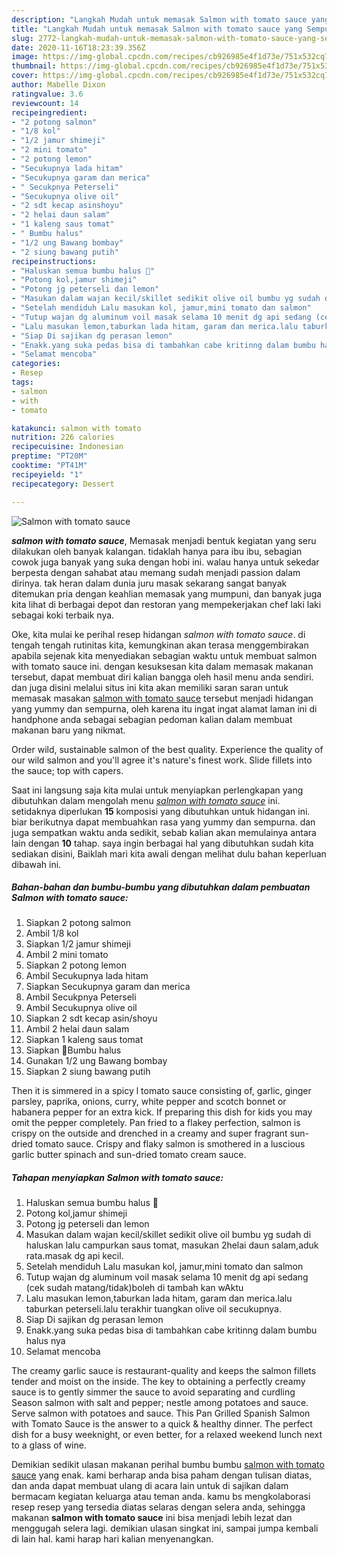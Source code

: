 ```yaml
---
description: "Langkah Mudah untuk memasak Salmon with tomato sauce yang Sempurna"
title: "Langkah Mudah untuk memasak Salmon with tomato sauce yang Sempurna"
slug: 2772-langkah-mudah-untuk-memasak-salmon-with-tomato-sauce-yang-sempurna
date: 2020-11-16T18:23:39.356Z
image: https://img-global.cpcdn.com/recipes/cb926985e4f1d73e/751x532cq70/salmon-with-tomato-sauce-foto-resep-utama.jpg
thumbnail: https://img-global.cpcdn.com/recipes/cb926985e4f1d73e/751x532cq70/salmon-with-tomato-sauce-foto-resep-utama.jpg
cover: https://img-global.cpcdn.com/recipes/cb926985e4f1d73e/751x532cq70/salmon-with-tomato-sauce-foto-resep-utama.jpg
author: Mabelle Dixon
ratingvalue: 3.6
reviewcount: 14
recipeingredient:
- "2 potong salmon"
- "1/8 kol"
- "1/2 jamur shimeji"
- "2 mini tomato"
- "2 potong lemon"
- "Secukupnya lada hitam"
- "Secukupnya garam dan merica"
- " Secukpnya Peterseli"
- "Secukupnya olive oil"
- "2 sdt kecap asinshoyu"
- "2 helai daun salam"
- "1 kaleng saus tomat"
- " Bumbu halus"
- "1/2 ung Bawang bombay"
- "2 siung bawang putih"
recipeinstructions:
- "Haluskan semua bumbu halus 🥣"
- "Potong kol,jamur shimeji"
- "Potong jg peterseli dan lemon"
- "Masukan dalam wajan kecil/skillet sedikit olive oil bumbu yg sudah di haluskan lalu campurkan saus tomat, masukan 2helai daun salam,aduk rata.masak dg api kecil."
- "Setelah mendiduh Lalu masukan kol, jamur,mini tomato dan salmon"
- "Tutup wajan dg aluminum voil masak selama 10 menit dg api sedang (cek sudah matang/tidak)boleh di tambah kan wAktu"
- "Lalu masukan lemon,taburkan lada hitam, garam dan merica.lalu taburkan peterseli.lalu terakhir tuangkan olive oil secukupnya."
- "Siap Di sajikan dg perasan lemon"
- "Enakk.yang suka pedas bisa di tambahkan cabe kritinng dalam bumbu halus nya"
- "Selamat mencoba"
categories:
- Resep
tags:
- salmon
- with
- tomato

katakunci: salmon with tomato 
nutrition: 226 calories
recipecuisine: Indonesian
preptime: "PT20M"
cooktime: "PT41M"
recipeyield: "1"
recipecategory: Dessert

---
```



![Salmon with tomato sauce](https://img-global.cpcdn.com/recipes/cb926985e4f1d73e/751x532cq70/salmon-with-tomato-sauce-foto-resep-utama.jpg)

<b><i>salmon with tomato sauce</i></b>, Memasak menjadi bentuk kegiatan yang seru dilakukan oleh banyak kalangan. tidaklah hanya para ibu ibu, sebagian cowok juga banyak yang suka dengan hobi ini. walau hanya untuk sekedar berpesta dengan sahabat atau memang sudah menjadi passion dalam dirinya. tak heran dalam dunia juru masak sekarang sangat banyak ditemukan pria dengan keahlian memasak yang mumpuni, dan banyak juga kita lihat di berbagai depot dan restoran yang mempekerjakan chef laki laki sebagai koki terbaik nya.

Oke, kita mulai ke perihal resep hidangan <i>salmon with tomato sauce</i>. di tengah tengah rutinitas kita, kemungkinan akan terasa menggembirakan apabila sejenak kita menyediakan sebagian waktu untuk membuat salmon with tomato sauce ini. dengan kesuksesan kita dalam memasak makanan tersebut, dapat membuat diri kalian bangga oleh hasil menu anda sendiri. dan juga disini melalui situs ini kita akan memiliki saran saran untuk memasak masakan <u>salmon with tomato sauce</u> tersebut menjadi hidangan yang yummy dan sempurna, oleh karena itu ingat ingat alamat laman ini di handphone anda sebagai sebagian pedoman kalian dalam membuat makanan baru yang nikmat.

Order wild, sustainable salmon of the best quality. Experience the quality of our wild salmon and you&#39;ll agree it&#39;s nature&#39;s finest work. Slide fillets into the sauce; top with capers.


Saat ini langsung saja kita mulai untuk menyiapkan perlengkapan yang dibutuhkan dalam mengolah menu <u><i>salmon with tomato sauce</i></u> ini. setidaknya diperlukan <b>15</b> komposisi yang dibutuhkan untuk hidangan ini. biar berikutnya dapat membuahkan rasa yang yummy dan sempurna. dan juga sempatkan waktu anda sedikit, sebab kalian akan memulainya antara lain dengan <b>10</b> tahap. saya ingin berbagai hal yang dibutuhkan sudah kita sediakan disini, Baiklah mari kita awali dengan melihat dulu bahan keperluan dibawah ini.

<!--inarticleads1-->

##### Bahan-bahan dan bumbu-bumbu yang dibutuhkan dalam pembuatan Salmon with tomato sauce:

1. Siapkan 2 potong salmon
1. Ambil 1/8 kol
1. Siapkan 1/2 jamur shimeji
1. Ambil 2 mini tomato
1. Siapkan 2 potong lemon
1. Ambil Secukupnya lada hitam
1. Siapkan Secukupnya garam dan merica
1. Ambil  Secukpnya Peterseli
1. Ambil Secukupnya olive oil
1. Siapkan 2 sdt kecap asin/shoyu
1. Ambil 2 helai daun salam
1. Siapkan 1 kaleng saus tomat
1. Siapkan  🥣Bumbu halus
1. Gunakan 1/2 ung Bawang bombay
1. Siapkan 2 siung bawang putih


Then it is simmered in a spicy l tomato sauce consisting of, garlic, ginger parsley, paprika, onions, curry, white pepper and scotch bonnet or habanera pepper for an extra kick. If preparing this dish for kids you may omit the pepper completely. Pan fried to a flakey perfection, salmon is crispy on the outside and drenched in a creamy and super fragrant sun-dried tomato sauce. Crispy and flaky salmon is smothered in a luscious garlic butter spinach and sun-dried tomato cream sauce. 

<!--inarticleads2-->

##### Tahapan menyiapkan Salmon with tomato sauce:

1. Haluskan semua bumbu halus 🥣
1. Potong kol,jamur shimeji
1. Potong jg peterseli dan lemon
1. Masukan dalam wajan kecil/skillet sedikit olive oil bumbu yg sudah di haluskan lalu campurkan saus tomat, masukan 2helai daun salam,aduk rata.masak dg api kecil.
1. Setelah mendiduh Lalu masukan kol, jamur,mini tomato dan salmon
1. Tutup wajan dg aluminum voil masak selama 10 menit dg api sedang (cek sudah matang/tidak)boleh di tambah kan wAktu
1. Lalu masukan lemon,taburkan lada hitam, garam dan merica.lalu taburkan peterseli.lalu terakhir tuangkan olive oil secukupnya.
1. Siap Di sajikan dg perasan lemon
1. Enakk.yang suka pedas bisa di tambahkan cabe kritinng dalam bumbu halus nya
1. Selamat mencoba


The creamy garlic sauce is restaurant-quality and keeps the salmon fillets tender and moist on the inside. The key to obtaining a perfectly creamy sauce is to gently simmer the sauce to avoid separating and curdling Season salmon with salt and pepper; nestle among potatoes and sauce. Serve salmon with potatoes and sauce. This Pan Grilled Spanish Salmon with Tomato Sauce is the answer to a quick &amp; healthy dinner. The perfect dish for a busy weeknight, or even better, for a relaxed weekend lunch next to a glass of wine. 

Demikian sedikit ulasan makanan perihal bumbu bumbu <u>salmon with tomato sauce</u> yang enak. kami berharap anda bisa paham dengan tulisan diatas, dan anda dapat membuat ulang di acara lain untuk di sajikan dalam bermacam kegiatan keluarga atau teman anda. kamu bs mengkolaborasi resep resep yang tersedia diatas selaras dengan selera anda, sehingga makanan <b>salmon with tomato sauce</b> ini bisa menjadi lebih lezat dan menggugah selera lagi. demikian ulasan singkat ini, sampai jumpa kembali di lain hal. kami harap hari kalian menyenangkan.
